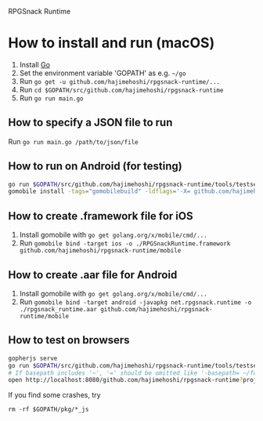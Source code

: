 RPGSnack Runtime

# How to install and run (macOS)

1. Install [Go](https://golang.org/)
2. Set the environment variable 'GOPATH' as e.g. `~/go`
3. Run `go get -u github.com/hajimehoshi/rpgsnack-runtime/...`
4. Run `cd $GOPATH/src/github.com/hajimehoshi/rpgsnack-runtime`
5. Run `go run main.go`

## How to specify a JSON file to run

Run `go run main.go /path/to/json/file`

## How to run on Android (for testing)

```sh
go run $GOPATH/src/github.com/hajimehoshi/rpgsnack-runtime/tools/testserver/main.go -http=:7800 -basepath=<project local location>
gomobile install -tags="gomobilebuild" -ldflags='-X= github.com/hajimehoshi/rpgsnack-runtime/internal/game.injectedProjectLocation=http://<your machine IP>:7800' github.com/hajimehoshi/rpgsnack-runtime
```

## How to create .framework file for iOS

1. Install gomobile with `go get golang.org/x/mobile/cmd/...`
2. Run `gomobile bind -target ios -o ./RPGSnackRuntime.framework github.com/hajimehoshi/rpgsnack-runtime/mobile`

## How to create .aar file for Android

1. Install gomobile with `go get golang.org/x/mobile/cmd/...`
2. Run `gomobile bind -target android -javapkg net.rpgsnack.runtime -o ./rpgsnack_runtime.aar github.com/hajimehoshi/rpgsnack-runtime/mobile`

## How to test on browsers

```sh
gopherjs serve
go run $GOPATH/src/github.com/hajimehoshi/rpgsnack-runtime/tools/testserver/main.go -http=:7800 -basepath=<project local location>
# If basepath includes '~', '=' should be omitted like '-basepath= ~/foo/bar'
open http://localhost:8080/github.com/hajimehoshi/rpgsnack-runtime?project_location=http://localhost:7800/
```

If you find some crashes, try

```
rm -rf $GOPATH/pkg/*_js
```
